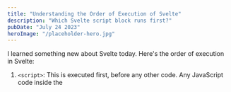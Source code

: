 ```yaml
---
title: "Understanding the Order of Execution of Svelte"
description: "Which Svelte script block runs first?"
pubDate: "July 24 2023"
heroImage: "/placeholder-hero.jpg"
---
```


I learned something new about Svelte today.  Here's the order of execution in Svelte:

1. `<script>`: This is executed first, before any other code. Any JavaScript code inside the <script> tag gets executed as it is encountered. This includes function declarations, variable initializations, and direct function calls.

2. `$:`: Reactive statements run after other script code and before the component markup is rendered, whenever the values that they depend on have changed. They are not executed immediately but instead they wait until all other script code has finished running.

3. `use:action`: Actions are functions that are run when an element is added to the DOM. They are executed when a specific element (where the action is applied) is created and added to the DOM. This can happen before any lifecycle hooks if the element is part of the initial markup, or it can happen later if the element is added conditionally or as part of a list.


4. `onMount`: The onMount function is a lifecycle hook that is executed after the component has been rendered and added to the DOM. This is usually the last part of the initial component setup. The callback in onMount will only be called once the component is first rendered.

Here's a simplified example to illustrate this order:

```svelte
<script>
  import { onMount } from 'svelte'
  
  console.log('1. <script>')
  
  $: console.log('2. $: reactive statement')
  
  function myAction(node) {
    console.log('3. use:action')
  }
  
  let myElement
  let myElement2
  
  onMount(() => {
    console.log('4. onMount')
  })
</script>

<div use:myAction bind:this={myElement}>Hello!</div>
<div bind:this={myElement2}>Hello again!</div>

```

Output:
```javascript
"1. <script>"
"2. $: reactive statement"
"3. use:action"
"4. onMount"
```

Reference: [Week in Svelte](https://www.youtube.com/watch?v=AG4_3kon3zU)

Hope this helps someone else out there.  Cheers! 🍻